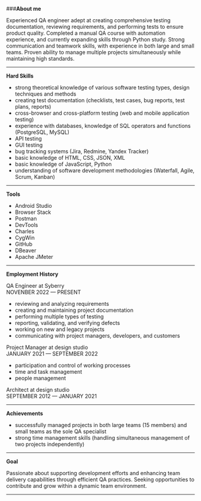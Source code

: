 ###**About me** 

Experienced QA engineer adept at creating comprehensive testing documentation, reviewing requirements, and performing tests to ensure product quality. 
Completed a manual QA course with automation experience, and currently expanding skills through Python study. Strong communication and teamwork skills, with experience in both large and small teams. Proven ability to manage multiple projects simultaneously while maintaining high standards.
_______________________________________________________
**Hard Skills**

- strong theoretical knowledge of various software testing types, design techniques and methods
- creating test documentation (checklists, test cases, bug reports, test plans, reports)
- cross-browser and cross-platform testing (web and mobile application testing)
- experience with databases, knowledge of SQL operators and functions (PostgreSQL, MySQL)
- API testing
- GUI testing
- bug tracking systems (Jira, Redmine, Yandex Tracker)
- basic knowledge of HTML, CSS, JSON, XML
- basic knowledge of JavaScript, Python 
- understanding of software development methodologies (Waterfall, Agile, Scrum, Kanban)
_______________________________________________________
**Tools**

- Android Studio 
- Browser Stack
- Postman 
- DevTools 
- Charles 
- CygWin
- GitHub
- DBeaver
- Apache JMeter
_______________________________________________________
**Employment History**

QA Engineer at Syberry  
NOVENBER 2022 — PRESENT
- reviewing and analyzing requirements
- creating and maintaining project documentation
- performing multiple types of testing 
- reporting, validating, and verifying defects
- working on new and legacy projects
- communicating with project managers, developers, and customers


Project Manager at design studio  
JANUARY 2021 — SEPTEMBER 2022
- participation and control of working processes
- time and task management
- people management


Architect at design studio  
SEPTEMBER 2012 — JANUARY 2021
_______________________________________________________
**Achievements**

- successfully managed projects in both large teams (15 members) and small teams as the sole QA specialist
- strong time management skills (handling simultaneous management of two projects independently)
_______________________________________________________
**Goal**

Passionate about supporting development efforts and enhancing team delivery capabilities through efficient QA practices. 
Seeking opportunities to contribute and grow within a dynamic team environment.
_______________________________________________________
